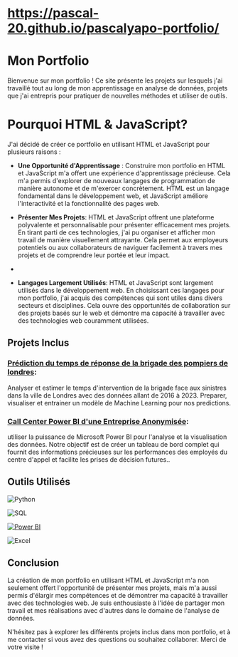 # https://pascal-20.github.io/pascalyapo-portfolio/ 

# Mon Portfolio
Bienvenue sur mon portfolio ! Ce site présente les projets sur lesquels j'ai travaillé tout au long de mon apprentissage en analyse de données, projets que j'ai entrepris pour pratiquer de nouvelles méthodes et utiliser de outils.

# Pourquoi HTML & JavaScript?
J'ai décidé de créer ce portfolio en utilisant HTML et JavaScript pour plusieurs raisons :

- **Une Opportunité d'Apprentissage** : Construire mon portfolio en HTML et JavaScript m'a offert une expérience d'apprentissage précieuse. Cela m'a permis d'explorer de nouveaux langages de programmation de manière autonome et de m'exercer concrètement. HTML est un langage fondamental dans le développement web, et JavaScript améliore l'interactivité et la fonctionnalité des pages web.

- **Présenter Mes Projets**: HTML et JavaScript offrent une plateforme polyvalente et personnalisable pour présenter efficacement mes projets. En tirant parti de ces technologies, j'ai pu organiser et afficher mon travail de manière visuellement attrayante. Cela permet aux employeurs potentiels ou aux collaborateurs de naviguer facilement à travers mes projets et de comprendre leur portée et leur impact.
- 
- **Langages Largement Utilisés**: HTML et JavaScript sont largement utilisés dans le développement web. En choisissant ces langages pour mon portfolio, j'ai acquis des compétences qui sont utiles dans divers secteurs et disciplines. Cela ouvre des opportunités de collaboration sur des projets basés sur le web et démontre ma capacité à travailler avec des technologies web couramment utilisées.

## Projets Inclus

### [Prédiction du temps de réponse de la brigade des pompiers de londres](https://github.com/Pascal-20/London_Fire_Brigade_Python/blob/main/README.md):

Analyser et estimer le temps d'intervention de la brigade face aux sinistres dans la ville de Londres avec des données allant de 2016 à 2023. Preparer, visualiser et entrainer un modèle de Machine Learning pour nos predictions.

### [Call Center Power BI d'une Entreprise Anonymisée](https://github.com/Pascal-20/Call_Center_PowerBI/blob/main/README.md):

utiliser la puissance de Microsoft Power BI pour l'analyse et la visualisation des données. Notre objectif est de créer un tableau de bord complet qui fournit des informations précieuses sur les performances des employés du centre d'appel et facilite les prises de décision futures..


## Outils Utilisés 

  ![Python](https://img.shields.io/badge/-Python-blue?logo=python&logoColor=white&style=flat-square)

  ![SQL](https://img.shields.io/badge/-SQL-orange?logo=postgresql&logoColor=white&style=flat-square)

  [![Power BI](https://img.shields.io/badge/-Power%20BI-yellow?logo=powerbi&logoColor=white&style=flat-square)](https://powerbi.microsoft.com/)

  ![Excel](https://img.shields.io/badge/-Excel-green?logo=microsoftexcel&logoColor=white&style=flat-square)

## Conclusion

La création de mon portfolio en utilisant HTML et JavaScript m'a non seulement offert l'opportunité de présenter mes projets, mais m'a aussi permis d'élargir mes compétences et de démontrer ma capacité à travailler avec des technologies web. Je suis enthousiaste à l'idée de partager mon travail et mes réalisations avec d'autres dans le domaine de l'analyse de données.

N'hésitez pas à explorer les différents projets inclus dans mon portfolio, et à me contacter si vous avez des questions ou souhaitez collaborer. Merci de votre visite !

 
